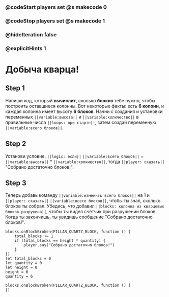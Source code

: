 ### @codeStart players set @s makecode 0
### @codeStop players set @s makecode 1

### @hideIteration false 
### @explicitHints 1


# Добыча кварца!

## Step 1
Напиши код, который **вычислит**, сколько **блоков** тебе нужно, чтобы построить оставшиеся колонны. Вот некоторые факты: есть **6 колонн**, и каждая колонна имеет высоту **6 блоков**. Начни с создания и установки переменных ``||variable:высота||`` и ``||variable:количество||`` в правильные числа ``||loops: при старте||``, затем создай переменную ``||variable:всего блоков||``.

## Step 2
Установи условие, ``||logic: если||`` ``||variable:всего блоков||`` = ``||variable:высота||`` * ``||variable:количество||``, тогда ``||player: сказать||`` "Собрано достаточно блоков!".

## Step 3
Теперь добавь команду ``||variable:изменить всего блоков||`` на 1 и ``||player: сказать||`` ``||variable:всего блоков||``, чтобы ты знал, сколько блоков ты собрал. Убедись, что добавил ``||blocks: колонна из кварцевых блоков разрушена||``, чтобы ты видел счётчик при разрушении блоков. Когда ты закончишь, ты увидишь сообщение "Собрано достаточно блоков!".

```ghost
blocks.onBlockBroken(PILLAR_QUARTZ_BLOCK, function () {
    total_blocks += 1
    if (total_blocks == height * quantity) {
        player.say("Собрано достаточно блоков!")
    }
})
let total_blocks = 0
let quantity = 0
let height = 0
height = 6
quantity = 6
```

```template
blocks.onBlockBroken(PILLAR_QUARTZ_BLOCK, function () {
})
```
